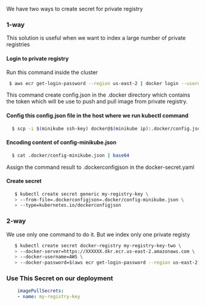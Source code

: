 We have two ways to create secret for private registry

### 1-way
This solution is useful when we want to index a large number of private registries
#### Login to private registry
Run this command inside the cluster

```bash
 $ aws ecr get-login-password --region us-east-2 | docker login --username AWS --password-stdin XXXXXXX.dkr.ecr.us-east-2.amazonaws.com 
```
This command create config.json in the .docker directory which contains the 
token which will be use to push and pull image from private registry.

#### Config this config.json file in the host where we run kubectl command

```bash
  $ scp -i $(minikube ssh-key) docker@$(minikube ip):.docker/config.json .docker/config-minikube.json # we rename to config-minikube.json because we already have this same on our host
```

#### Encoding content of config-minikube.json

```bash
  $ cat .docker/config-minikube.json | base64
```
Assign the command result to .dockerconfigjson in the docker-secret.yaml

#### Create secret

```bash
   $ kubectl create secret generic my-registry-key \
   > --from-file=.dockerconfigjson=.docker/config-minikube.json \
   > --type=kubernetes.io/dockerconfigjson
```
### 2-way
We use only one command to do it. But we index only one private registy

```bash
   $ kubectl create secret docker-registry my-registry-key-two \
   > --docker-server=https://XXXXXX.dkr.ecr.us-east-2.amazonaws.com \
   > --docker-username=AWS \ 
   > --docker-password=$(aws ecr get-login-password --region us-east-2)
```

### Use This Secret on our deployment
```yaml
    imagePullSecrets:
    - name: my-registry-key
```






